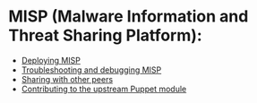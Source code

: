 # MISP (Malware Information and Threat Sharing Platform):
- [Deploying MISP](deployment.md)
- [Troubleshooting and debugging MISP](troubleshooting.md)
- [Sharing with other peers](sharing.md)
- [Contributing to the upstream Puppet module](contributing_puppet_module.md)
